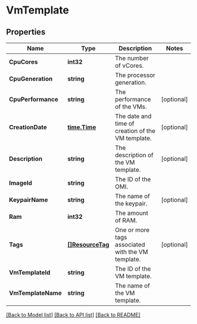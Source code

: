 # VmTemplate

## Properties

Name | Type | Description | Notes
------------ | ------------- | ------------- | -------------
**CpuCores** | **int32** | The number of vCores. | 
**CpuGeneration** | **string** | The processor generation. | 
**CpuPerformance** | **string** | The performance of the VMs. | [optional] 
**CreationDate** | [**time.Time**](time.Time.md) | The date and time of creation of the VM template. | [optional] 
**Description** | **string** | The description of the VM template. | [optional] 
**ImageId** | **string** | The ID of the OMI. | 
**KeypairName** | **string** | The name of the keypair. | [optional] 
**Ram** | **int32** | The amount of RAM. | 
**Tags** | [**[]ResourceTag**](ResourceTag.md) | One or more tags associated with the VM template. | [optional] 
**VmTemplateId** | **string** | The ID of the VM template. | 
**VmTemplateName** | **string** | The name of the VM template. | 

[[Back to Model list]](../README.md#documentation-for-models) [[Back to API list]](../README.md#documentation-for-api-endpoints) [[Back to README]](../README.md)


